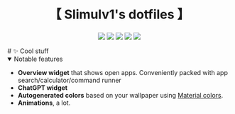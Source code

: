 <div align="center">
    <h1>【 Slimulv1's dotfiles 】</h1>
    <h3></h3>
</div>

<div align="center">

![](https://img.shields.io/github/last-commit/slimulv1/dotfiles?&style=for-the-badge&color=FFB1C8&logoColor=D9E0EE&labelColor=292324)
![](https://img.shields.io/github/stars/slimulv1/dotfiles?style=for-the-badge&logo=andela&color=FFB686&logoColor=D9E0EE&labelColor=292324)
[![](https://img.shields.io/github/repo-size/slimulv1/dotfiles?color=CAC992&label=SIZE&logo=googledrive&style=for-the-badge&logoColor=D9E0EE&labelColor=292324)](https://github.com/slimulv1/dotfiles)
![](https://img.shields.io/badge/issues-skill-green?style=for-the-badge&color=CCE8E9&logoColor=D9E0EE&labelColor=292324)
![](https://img.shields.io/github/license/slimulv1/dotfiles?style=for-the-badge&color=9ECE6A)
</a>

</div>
# ✨ Cool stuff
 <details open>
  <summary>Notable features</summary>

- **Overview widget** that shows open apps. Conveniently packed with app search/calculator/command runner
- **ChatGPT widget**
- **Autogenerated colors** based on your wallpaper using [Material colors](https://m3.material.io/styles/color/the-color-system/key-colors-tones).
- **Animations**, a lot.

</details>
